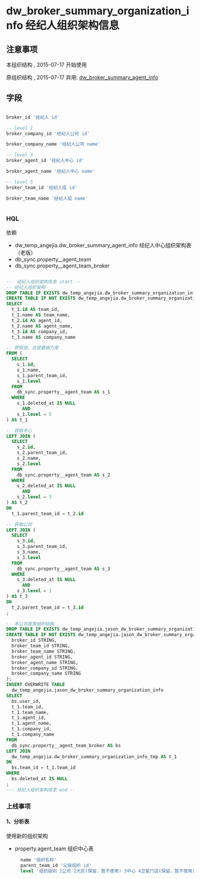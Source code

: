 # dw_broker_summary_organization_info 经纪人组织架构信息

## 注意事项
本组织结构 , 2015-07-17 开始使用

原组织结构 , 2015-07-17 弃用: [dw_broker_summary_agent_info](dw_broker_summary_agent_info.md)

## 字段

``` sql

broker_id '经纪人 id'

-- level 1
broker_company_id '经纪人公司 id'

broker_company_name '经纪人公司 name'

-- level 3
broker_agent_id '经纪人中心 id'

broker_agent_name '经纪人中心 name'

-- level 5
broker_team_id '经纪人组 id'

broker_team_name '经纪人组 name'



```


### HQL

依赖
- dw_temp_angejia.dw_broker_summary_agent_info 经纪人中心组织架构表（老版）
- db_sync.property__agent_team
- db_sync.property__agent_team_broker

``` sql

--- 经纪人组织架构信息 start --
-- 经纪人组织架构
DROP TABLE IF EXISTS dw_temp_angejia.dw_broker_summary_organization_info_tmp;
CREATE TABLE IF NOT EXISTS dw_temp_angejia.dw_broker_summary_organization_info_tmp AS
SELECT
  t_1.id AS team_id,
  t_1.name AS team_name,
  t_2.id AS agent_id,
  t_2.name AS agent_name,
  t_3.id AS company_id,
  t_3.name AS company_name

-- 获取组，这是最细力度
FROM (
  SELECT
    s_1.id,
    s_1.name,
    s_1.parent_team_id,
    s_1.level
  FROM
    db_sync.property__agent_team AS s_1
  WHERE
    s_1.deleted_at IS NULL
      AND
    s_1.level = 5
) AS t_1

-- 获取中心
LEFT JOIN (
  SELECT
    s_2.id,
    s_2.parent_team_id,
    s_2.name,
    s_2.level
  FROM
    db_sync.property__agent_team AS s_2
  WHERE
    s_2.deleted_at IS NULL
      AND
    s_2.level = 3
) AS t_2
ON
  t_1.parent_team_id = t_2.id

-- 获取公司
LEFT JOIN (
  SELECT
    s_3.id,
    s_3.parent_team_id,
    s_3.name,
    s_3.level
  FROM
    db_sync.property__agent_team AS s_3
  WHERE
    s_3.deleted_at IS NULL
      AND
    s_3.level = 1
) AS t_3
ON
  t_2.parent_team_id = t_3.id
;

-- 本公司直营组织结构
DROP TABLE IF EXISTS dw_temp_angejia.jason_dw_broker_summary_organization_info;
CREATE TABLE IF NOT EXISTS dw_temp_angejia.jason_dw_broker_summary_organization_info (
  broker_id STRING,
  broker_team_id STRING,
  broker_team_name STRING,
  broker_agent_id STRING,
  broker_agent_name STRING,
  broker_company_id STRING,
  broker_company_name STRING
);
INSERT OVERWRITE TABLE
  dw_temp_angejia.jason_dw_broker_summary_organization_info
SELECT
  bs.user_id,
  t_1.team_id,
  t_1.team_name,
  t_1.agent_id,
  t_1.agent_name,
  t_1.company_id,
  t_1.company_name
FROM
  db_sync.property__agent_team_broker AS bs
LEFT JOIN
  dw_temp_angejia.dw_broker_summary_organization_info_tmp AS t_1
ON
  bs.team_id = t_1.team_id
WHERE
  bs.deleted_at IS NULL
;
--- 经纪人组织架构信息 end --

```


### 上线事项

#### 1、分析表

使用新的组织架构
- property.agent_team  组织中心表
  ``` sql
    name '组织名称'
    parent_team_id '父级组织 id'
    level '组织级别 1公司 2大区(保留，暂不使用) 3中心 4卫星门店(保留，暂不使用) 5组'
  ```
